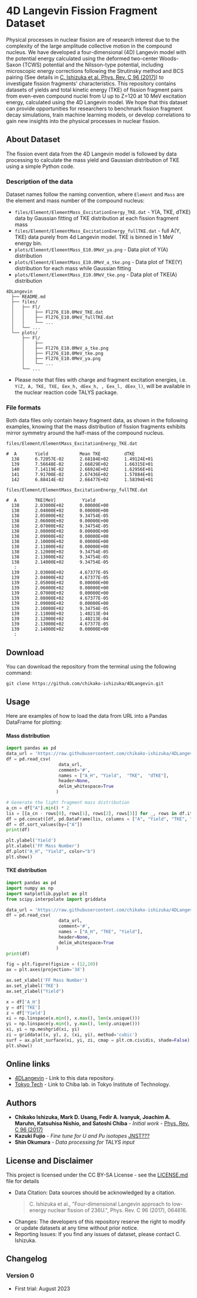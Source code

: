 # 4D Langevin Fission Fragment Dataset

Physical processes in nuclear fission are of research interest due to the complexity of the large amplitude collective motion in the compound nucleus. We have developed a four-dimensional (4D) Langevin model with the potential energy calculated using the deformed two-center Woods-Saxon (TCWS) potential and the Nilsson-type potential, including microscopic energy corrections following the Strutinsky method and BCS pairing (See details in [C. Ishizuka et al. Phys. Rev. C 96 (2017)](http://dx.doi.org/10.1080/00223131.2018.1467288)) to investigate fission fragments' characteristics. This repository contains datasets of yields and total kinetic energy (TKE) of fission fragment pairs from even-even compound nuclei from U up to Z=120 at 10 MeV excitation energy, calculated using the 4D Langevin model. We hope that this dataset can provide opportunities for researchers to benchmark fission fragment decay simulations, train machine learning models, or develop correlations to gain new insights into the physical processes in nuclear fission.

## About Dataset

The fission event data from the 4D Langevin model is followed by data processing to calculate the mass yield and Gaussian distribution of TKE using a simple Python code.

### Description of the data

Dataset names follow the naming convention, where `Element` and `Mass` are the element and mass number of the compound nucleus: 

* `files/Element/ElementMass_ExcitationEnergy_TKE.dat` - Y(A, TKE, dTKE) data by Gaussian fitting of TKE distribution at each fission fragment mass
* `files/Element/ElementMass_ExcitationEnergy_fullTKE.dat` - full A(Y, TKE) data purely from 4d Langevin model. TKE is binned in 1 MeV energy bin.
* `plots/Element/ElementMass_E10.0MeV_ya.png` - Data plot of Y(A) distribution
* `plots/Element/ElementMass_E10.0MeV_a_tke.png` - Data plot of TKE(Y) distribution for each mass while Gaussian fitting
* `plots/Element/ElementMass_E10.0MeV_tke.png` - Data plot of TKE(A) distribution

```
4DLangevin
  ├── README.md
  ├── files/
  │   ├── Fl/
  │   │    ├── Fl276_E10.0MeV_TKE.dat
  │   │    ├── Fl276_E10.0MeV_fullTKE.dat
  │   │    └── ...
  │   └── ...
  └── plots/
      ├── Fl/
      │    ├── 
      │    ├── Fl276_E10.0MeV_a_tke.png
      │    ├── Fl276_E10.0MeV_tke.png
      │    ├── Fl276_E10.0MeV_ya.png
      │    └── ...
      └── ...
```

* Please note that files with charge and fragment excitation energies, i.e. `Y(Z, A, TKE, TXE, Eex_h, dEex_h, , Eex_l, dEex_l)`, will be available in the nuclear reaction code TALYS package.


### File formats
Both data files only contain heavy fragment data, as shown in the following examples, knowing that the mass distribution of fission fragments exhibits mirror symmetry around the half-mass of the compound nucleus. 

`files/Element/ElementMass_ExcitationEnergy_TKE.dat` 
```
#  A       Yield            Mean TKE         dTKE
  138      6.72057E-02      2.68184E+02      1.49124E+01
  139      7.56648E-02      2.66829E+02      1.66315E+01
  140      7.14119E-02      2.66924E+02      1.62956E+01
  141      7.91700E-02      2.67436E+02      1.57884E+01
  142      6.88414E-02      2.66477E+02      1.58394E+01
```

`files/Element/ElementMass_ExcitationEnergy_fullTKE.dat`
```
#  A       TKE[MeV]          Yield
  138      2.03000E+02      0.00000E+00
  138      2.04000E+02      0.00000E+00
  138      2.05000E+02      9.34754E-05
  138      2.06000E+02      0.00000E+00
  138      2.07000E+02      9.34754E-05
  138      2.08000E+02      0.00000E+00
  138      2.09000E+02      0.00000E+00
  138      2.10000E+02      0.00000E+00
  138      2.11000E+02      0.00000E+00
  138      2.12000E+02      9.34754E-05
  138      2.13000E+02      9.34754E-05
  138      2.14000E+02      9.34754E-05
   :
  139      2.03000E+02      4.67377E-05
  139      2.04000E+02      4.67377E-05
  139      2.05000E+02      0.00000E+00
  139      2.06000E+02      0.00000E+00
  139      2.07000E+02      0.00000E+00
  139      2.08000E+02      4.67377E-05
  139      2.09000E+02      0.00000E+00
  139      2.10000E+02      9.34754E-05
  139      2.11000E+02      1.40213E-04
  139      2.12000E+02      1.40213E-04
  139      2.13000E+02      4.67377E-05
  139      2.14000E+02      0.00000E+00
   :
```


## Download
You can download the repository from the terminal using the following command:
```
git clone https://github.com/chikako-ishizuka/4DLangevin.git
```


## Usage
Here are examples of how to load the data from URL into a Pandas DataFrame for plotting:
#### Mass distribution
```python
import pandas as pd
data_url = 'https://raw.githubusercontent.com/chikako-ishizuka/4DLangevin/main/files/Fl/Fl276_E10.0MeV_TKE.dat'
df = pd.read_csv(
                    data_url, 
                    comment='#', 
                    names = ["A_H", "Yield",  "TKE",  "dTKE"], 
                    header=None, 
                    delim_whitespace=True
                   )

# Generate the light fragment mass distribution
a_cn = df["A"].min() * 2
lis = [[a_cn - rows[0], rows[1], rows[2], rows[3]] for _, rows in df.iterrows()]
df = pd.concat([df, pd.DataFrame(lis, columns = ["A", "Yield", "TKE", "dTKE"])], ignore_index=True)
df = df.sort_values(by=["A"])
print(df)

plt.ylabel('Yield')
plt.xlabel('FF Mass Number')
df.plot("A_H", "Yield", color="b")
plt.show()
```

#### TKE distribution
```python
import pandas as pd
import numpy as np
import matplotlib.pyplot as plt
from scipy.interpolate import griddata

data_url = 'https://raw.githubusercontent.com/chikako-ishizuka/4DLangevin/main/files/Fl/Fl276_E10.0MeV_fullTKE.dat'
df = pd.read_csv(
                    data_url, 
                    comment='#', 
                    names = ["A_H", "TKE", "Yield"], 
                    header=None, 
                    delim_whitespace=True
                   )
print(df)

fig = plt.figure(figsize = (12,10))
ax = plt.axes(projection='3d')

ax.set_xlabel('FF Mass Number')
ax.set_ylabel('TKE')
ax.set_zlabel("Yield")

x = df['A_H']
y = df['TKE']
z = df['Yield']
xi = np.linspace(x.min(), x.max(), len(x.unique()))
yi = np.linspace(y.min(), y.max(), len(y.unique()))
xi, yi = np.meshgrid(xi, yi)
zi = griddata((x, y), z, (xi, yi), method='cubic')
surf = ax.plot_surface(xi, yi, zi, cmap = plt.cm.cividis, shade=False)
plt.show()
```

## Online links

* [4DLangevin](https://github.com/chikako-ishizuka/4DLangevin) - Link to this data repository.
* [Tokyo Tech](http://www.zc.iir.titech.ac.jp/~chiba/) - Link to Chiba lab. in Tokyo Institute of Technology.


## Authors

* **Chikako Ishizuka, Mark D. Usang, Fedir A. Ivanyuk, Joachim A. Maruhn, Katsuhisa Nishio, and Satoshi Chiba** - *Initial work* - [Phys. Rev. C 96 (2017)](http://dx.doi.org/10.1080/00223131.2018.1467288.) 
* **Kazuki Fujio** - *Fine tune for U and Pu isotopes* [JNST???](doi)
* **Shin Okumura** - *Data processing for TALYS input*

## License and Disclaimer

This project is licensed under the CC BY-SA License - see the [LICENSE.md](LICENSE.md) file for details

* Data Citation: Data sources should be acknowledged by a citation. 
    > C. Ishizuka et al., "Four-dimensional Langevin approach to low-energy nuclear fission of 236U.",
    > Phys. Rev. C 96 (2017), 064616.
* Changes: The developers of this repository reserve the right to modify or update datasets at any time without prior notice.
* Reporting Issues: If you find any issues of dataset, please contact C. Ishizuka.

## Changelog
### Version 0
- First trial: August 2023

